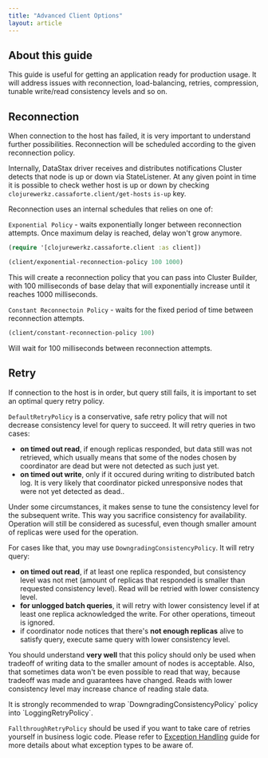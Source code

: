 ```yaml
---
title: "Advanced Client Options"
layout: article
---
```


## About this guide

This guide is useful for getting an application ready for production usage. It will address
issues with reconnection, load-balancing, retries, compression, tunable write/read consistency
levels and so on.

## Reconnection

When connection to the host has failed, it is very important to understand further possibilities.
Reconnection will be scheduled according to the given reconnection policy.

Internally, DataStax driver receives and distributes notifications Cluster detects that node
is up or down via StateListener. At any given point in time it is possible to check wether host
is up or down by checking `clojurewerkz.cassaforte.client/get-hosts` `is-up` key.

Reconnection uses an internal schedules that relies on one of:

`Exponential Policy` - waits exponentially longer between reconnection attempts. Once maximum
delay is reached, delay won't grow anymore.

```clojure
(require '[clojurewerkz.cassaforte.client :as client])

(client/exponential-reconnection-policy 100 1000)
```

This will create a reconnection policy that you can pass into Cluster Builder, with 100 milliseconds
of base delay that will exponentially increase until it reaches 1000 milliseconds.

`Constant Reconnectoin Policy` - waits for the fixed period of time between reconnection attempts.

```clojure
(client/constant-reconnection-policy 100)
```

Will wait for 100 milliseconds between reconnection attempts.

## Retry

If connection to the host is in order, but query still fails, it is important to set an optimal
query retry policy.

`DefaultRetryPolicy` is a conservative, safe retry policy that will not decrease consistency
level for query to succeed. It will retry queries in two cases:

  * __on timed out read__, if enough replicas responded, but data still was not retrieved, which
    usually means that some of the nodes chosen by coordinator are dead but were not detected
    as such just yet.
  * __on timed out write__, only if it occured during writing to distributed batch log. It is very likely that
    coordinator picked unresponsive nodes that were not yet detected as dead..

Under some circumstances, it makes sense to tune the consistency level for the subsequent write.
This way you sacrifice consistency for availability. Operation will still be considered as sucessful,
even though smaller amount of replicas were used for the operation.

For cases like that, you may use `DowngradingConsistencyPolicy`. It will retry query:

  * __on timed out read__, if at least one replica responded, but consistency level was not met (amount
    of replicas that responded is smaller than requested consistency level). Read will be
    retried with lower consistency level.
  * __for unlogged batch queries__, it will retry with lower consistency level if at least one replica
    acknowledged the write. For other operations, timeout is ignored.
  * if coordinator node notices that there's __not enough replicas__ alive to satisfy query, execute
    same query with lower consistency level.

You should understand __very well__ that this policy should only be used when tradeoff of writing
data to the smaller amount of nodes is acceptable. Also, that sometimes data won't be even
possible to read that way, because tradeoff was made and guarantees have changed. Reads
with lower consistency level may increase chance of reading stale data.

<div class="alert alert-error">
It is strongly recommended to wrap `DowngradingConsistencyPolicy` policy into `LoggingRetryPolicy`.
</div>

`FallthroughRetryPolicy` should be used if you want to take care of retries yourself in
business logic code. Please refer to [Exception Handling](/articles/exception_handling.html) guide
for more details about what exception types to be aware of.
